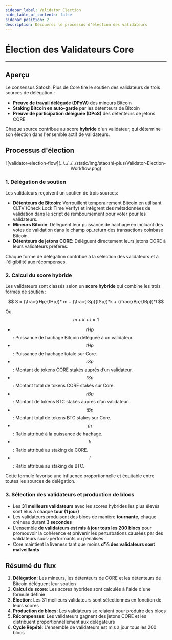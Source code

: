 ```yaml
---
sidebar_label: Validator Election
hide_table_of_contents: false
sidebar_position: 2
description: Découvrez le processus d'élection des validateurs
---
```


# Élection des Validateurs Core

---

## Aperçu

Le consensus Satoshi Plus de Core tire le soutien des validateurs de trois sources de délégation :

- **Preuve de travail déléguée (DPoW)** des mineurs Bitcoin
- **Staking Bitcoin en auto-garde** par les détenteurs de Bitcoin
- **Preuve de participation déléguée (DPoS)** des détenteurs de jetons CORE

Chaque source contribue au score **hybride** d'un validateur, qui détermine son élection dans l'ensemble actif de validateurs.

## Processus d'élection

<p align="center">![validator-election-flow](../../../../static/img/staoshi-plus/Validator-Election-Workflow.png)</p>

### 1. Délégation de soutien

Les validateurs reçoivent un soutien de trois sources:

- **Détenteurs de Bitcoin**: Verrouillent temporairement Bitcoin en utilisant CLTV (Check Lock Time Verify) et intègrent des métadonnées de validation dans le script de remboursement pour voter pour les validateurs.
- **Mineurs Bitcoin**: Délèguent leur puissance de hachage en incluant des votes de validation dans le champ op_return des transactions coinbase Bitcoin.
- **Détenteurs de jetons CORE**: Délèguent directement leurs jetons CORE à leurs validateurs préférés.

Chaque forme de délégation contribue à la sélection des validateurs et à l'éligibilité aux récompenses.

### 2. Calcul du score hybride

Les validateurs sont classés selon un **score hybride** qui combine les trois formes de soutien :

$$
 S = (\frac{rHp}{tHp})* m + (\frac{rSp}{tSp})*k + (\frac{rBp}{tBp})*l
$$

Où, $$m + k + l = 1$$

- $$rHp$$: Puissance de hachage Bitcoin déléguée à un validateur.
- $$tHp$$: Puissance de hachage totale sur Core.
- $$rSp$$: Montant de tokens CORE stakés auprès d’un validateur.
- $$tSp$$: Montant total de tokens CORE stakés sur Core.
- $$rBp$$: Montant de tokens BTC stakés auprès d’un validateur.
- $$tBp$$: Montant total de tokens BTC stakés sur Core.
- $$m$$: Ratio attribué à la puissance de hachage.
- $$k$$: Ratio attribué au staking de CORE.
- $$l$$: Ratio attribué au staking de BTC.

Cette formule favorise une influence proportionnelle et équitable entre toutes les sources de délégation.

### 3. Sélection des validateurs et production de blocs

- Les **31 meilleurs validateurs** avec les scores hybrides les plus élevés sont élus à chaque **tour (1 jour)**
- Les validateurs produisent des blocs de manière **tournante**, chaque créneau durant **3 secondes**
- L'ensemble **de validateurs est mis à jour tous les 200 blocs** pour promouvoir la cohérence et prévenir les perturbations causées par des validateurs sous-performants ou pénalisés
- Core maintient la liveness tant que moins **d'⅓ des validateurs sont malveillants**

## Résumé du flux



1. **Délégation**: Les mineurs, les détenteurs de CORE et les détenteurs de Bitcoin délèguent leur soutien
2. **Calcul du score**: Les scores hybrides sont calculés à l'aide d'une formule définie
3. **Élection**: Les 31 meilleurs validateurs sont sélectionnés en fonction de leurs scores
4. **Production de blocs**: Les validateurs se relaient pour produire des blocs
5. **Récompenses**: Les validateurs gagnent des jetons CORE et les distribuent proportionnellement aux délégateurs
6. **Cycle Répété**: L'ensemble de validateurs est mis à jour tous les 200 blocs
